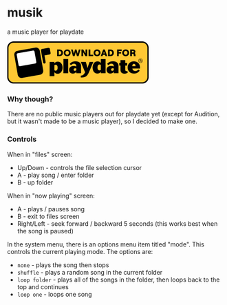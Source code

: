 # musik
a music player for playdate

<a href="https://github.com/nanobot567/musik/releases/latest"><div style="align: center;"><img src="https://github.com/Nanobot567/tAoHtH/blob/main/readme-graphics/Playdate-badge-download.png"></img></div></a>

### Why though?
There are no public music players out for playdate yet (except for Audition, but it wasn't made to be a music player), so I decided to make one.

### Controls
When in "files" screen:

- Up/Down - controls the file selection cursor
- A - play song / enter folder
- B - up folder

When in "now playing" screen:
- A - plays / pauses song
- B - exit to files screen
- Right/Left - seek forward / backward 5 seconds (this works best when the song is paused)

In the system menu, there is an options menu item titled "mode". This controls the current playing mode. The options are:
- `none` - plays the song then stops
- `shuffle` - plays a random song in the current folder
- `loop folder` - plays all of the songs in the folder, then loops back to the top and continues
- `loop one` - loops one song
